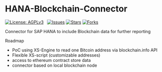 # HANA-Blockchain-Connector

[![License: AGPLv3](https://img.shields.io/badge/License-AGPLv3-blue.svg)](http://www.gnu.org/licenses/agpl-3.0)   [![Issues](https://img.shields.io/github/issues/rello/HANA-Blockchain-Connector.svg)](https://github.com/rello/HANA-Blockchain-Connector/issues) [![Stars](https://img.shields.io/github/stars/rello/HANA-Blockchain-Connector.svg)](https://github.com/rello/HANA-Blockchain-Connector/stargazers) [![Forks](https://img.shields.io/github/forks/rello/HANA-Blockchain-Connector.svg)](https://github.com/rello/HANA-Blockchain-Connector/network)

Connector for SAP HANA to include Blockchain data for further reporting


Roadmap

- PoC using XS-Engine to read one Bitcoin address via blockchain.info API
- Flexible XS-script (customizable addresses)
- access to ethereum contract store data
- connector based on local blockchain node
